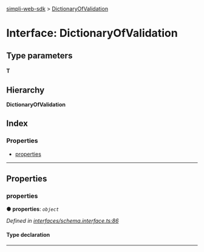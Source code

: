 [simpli-web-sdk](../README.md) > [DictionaryOfValidation](../interfaces/dictionaryofvalidation.md)

# Interface: DictionaryOfValidation

## Type parameters
#### T 
## Hierarchy

**DictionaryOfValidation**

## Index

### Properties

* [properties](dictionaryofvalidation.md#properties)

---

## Properties

<a id="properties"></a>

###  properties

**● properties**: *`object`*

*Defined in [interfaces/schema.interface.ts:86](https://github.com/simplitech/simpli-web-sdk/blob/4ed922b/src/interfaces/schema.interface.ts#L86)*

#### Type declaration

[k: `string`]: `T`

___

